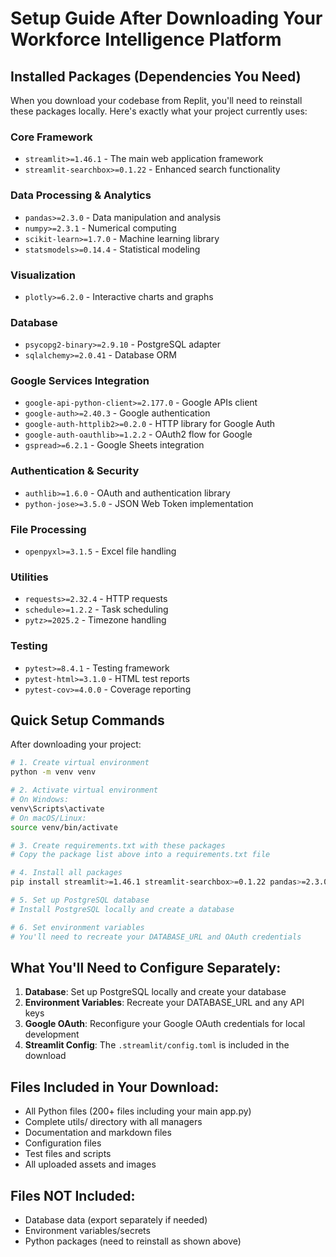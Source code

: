# Setup Guide After Downloading Your Workforce Intelligence Platform

## Installed Packages (Dependencies You Need)

When you download your codebase from Replit, you'll need to reinstall these packages locally. Here's exactly what your project currently uses:

### Core Framework
- `streamlit>=1.46.1` - The main web application framework
- `streamlit-searchbox>=0.1.22` - Enhanced search functionality

### Data Processing & Analytics  
- `pandas>=2.3.0` - Data manipulation and analysis
- `numpy>=2.3.1` - Numerical computing
- `scikit-learn>=1.7.0` - Machine learning library
- `statsmodels>=0.14.4` - Statistical modeling

### Visualization
- `plotly>=6.2.0` - Interactive charts and graphs

### Database
- `psycopg2-binary>=2.9.10` - PostgreSQL adapter
- `sqlalchemy>=2.0.41` - Database ORM

### Google Services Integration
- `google-api-python-client>=2.177.0` - Google APIs client
- `google-auth>=2.40.3` - Google authentication
- `google-auth-httplib2>=0.2.0` - HTTP library for Google Auth
- `google-auth-oauthlib>=1.2.2` - OAuth2 flow for Google
- `gspread>=6.2.1` - Google Sheets integration

### Authentication & Security
- `authlib>=1.6.0` - OAuth and authentication library
- `python-jose>=3.5.0` - JSON Web Token implementation

### File Processing
- `openpyxl>=3.1.5` - Excel file handling

### Utilities
- `requests>=2.32.4` - HTTP requests
- `schedule>=1.2.2` - Task scheduling
- `pytz>=2025.2` - Timezone handling

### Testing
- `pytest>=8.4.1` - Testing framework
- `pytest-html>=3.1.0` - HTML test reports
- `pytest-cov>=4.0.0` - Coverage reporting

## Quick Setup Commands

After downloading your project:

```bash
# 1. Create virtual environment
python -m venv venv

# 2. Activate virtual environment
# On Windows:
venv\Scripts\activate
# On macOS/Linux:
source venv/bin/activate

# 3. Create requirements.txt with these packages
# Copy the package list above into a requirements.txt file

# 4. Install all packages
pip install streamlit>=1.46.1 streamlit-searchbox>=0.1.22 pandas>=2.3.0 numpy>=2.3.1 scikit-learn>=1.7.0 statsmodels>=0.14.4 plotly>=6.2.0 psycopg2-binary>=2.9.10 sqlalchemy>=2.0.41 google-api-python-client>=2.177.0 google-auth>=2.40.3 google-auth-httplib2>=0.2.0 google-auth-oauthlib>=1.2.2 gspread>=6.2.1 authlib>=1.6.0 python-jose>=3.5.0 openpyxl>=3.1.5 requests>=2.32.4 schedule>=1.2.2 pytz>=2025.2 pytest>=8.4.1

# 5. Set up PostgreSQL database
# Install PostgreSQL locally and create a database

# 6. Set environment variables
# You'll need to recreate your DATABASE_URL and OAuth credentials
```

## What You'll Need to Configure Separately:

1. **Database**: Set up PostgreSQL locally and create your database
2. **Environment Variables**: Recreate your DATABASE_URL and any API keys
3. **Google OAuth**: Reconfigure your Google OAuth credentials for local development
4. **Streamlit Config**: The `.streamlit/config.toml` is included in the download

## Files Included in Your Download:
- All Python files (200+ files including your main app.py)
- Complete utils/ directory with all managers
- Documentation and markdown files
- Configuration files
- Test files and scripts  
- All uploaded assets and images

## Files NOT Included:
- Database data (export separately if needed)
- Environment variables/secrets
- Python packages (need to reinstall as shown above)